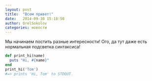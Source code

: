 ```yaml
---
layout: post
title:  "Всем привет!"
date:   2014-09-30 15:18:50
author: OrelSokolov
categories: новости
---
```


Мы начинаем постить разные интересности! Ого, да тут даже есть нормальная подсветка синтаксиса!

```ruby
def print_hi(name)
  puts "Hi, #{name}"
end
print_hi('Tom')
#=> prints 'Hi, Tom' to STDOUT.
```
